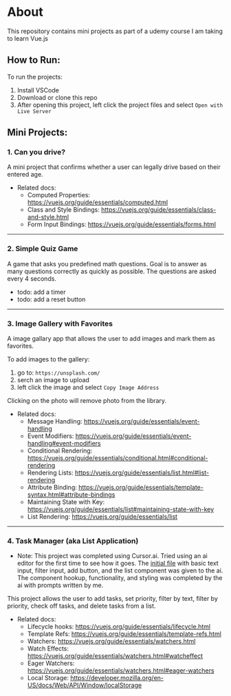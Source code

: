 # About

This repository contains mini projects as part of a udemy course I am taking to learn Vue.js


## How to Run: 
To run the projects: 
1. Install VSCode
2. Download or clone this repo
3. After opening this project, left click the project files and select `Open with Live Server`


## Mini Projects: 

### 1. Can you drive?
A mini project that confirms whether a user can legally drive based on their entered age.

* Related docs: 
    * Computed Properties: https://vuejs.org/guide/essentials/computed.html 
    * Class and Style Bindings: https://vuejs.org/guide/essentials/class-and-style.html
    * Form Input Bindings: https://vuejs.org/guide/essentials/forms.html

--- 

 ### 2. Simple Quiz Game  
A game that asks you predefined math questions. Goal is to answer as many questions correctly as quickly as possible. 
The questions are asked every 4 seconds.

- todo: add a timer
- todo: add a reset button

---

### 3. Image Gallery with Favorites
A image gallary app that allows the user to add images and mark them as favorites.

To add images to the gallery:
1. go to: `https://unsplash.com/`
2. serch an image to upload
3. left click the image and select `Copy Image Address`

Clicking on the photo will remove photo from the library. 

* Related docs: 
    * Message Handling: https://vuejs.org/guide/essentials/event-handling
    * Event Modifiers: https://vuejs.org/guide/essentials/event-handling#event-modifiers 
    * Conditional Rendering: https://vuejs.org/guide/essentials/conditional.html#conditional-rendering
    * Rendering Lists: https://vuejs.org/guide/essentials/list.html#list-rendering
    * Attribute Binding: https://vuejs.org/guide/essentials/template-syntax.html#attribute-bindings 
    * Maintaining State with Key: https://vuejs.org/guide/essentials/list#maintaining-state-with-key
    * List Rendering: https://vuejs.org/guide/essentials/list 

--- 
### 4. Task Manager (aka List Application)
* Note: This project was completed using Cursor.ai. Tried using an ai editor for the first time to see how it goes. The [initial file](https://github.com/smansu4/vue3-course/blob/main/task-manager/task-manager.html) with basic text input, filter input, add button, and the list component was given to the ai. The component hookup, functionality, and styling was completed by the ai with prompts written by me. 

This project allows the user to add tasks, set priority, filter by text, filter by priority, check off tasks, and delete tasks from a list. 

* Related docs:
    * Lifecycle hooks: https://vuejs.org/guide/essentials/lifecycle.html
    * Template Refs: https://vuejs.org/guide/essentials/template-refs.html
    * Watchers: https://vuejs.org/guide/essentials/watchers.html
    * Watch Effects: https://vuejs.org/guide/essentials/watchers.html#watcheffect
    * Eager Watchers: https://vuejs.org/guide/essentials/watchers.html#eager-watchers
    * Local Storage: https://developer.mozilla.org/en-US/docs/Web/API/Window/localStorage

